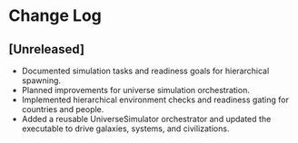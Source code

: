 # Change Log

## [Unreleased]
- Documented simulation tasks and readiness goals for hierarchical spawning.
- Planned improvements for universe simulation orchestration.
- Implemented hierarchical environment checks and readiness gating for countries and people.
- Added a reusable UniverseSimulator orchestrator and updated the executable to drive galaxies, systems, and civilizations.
